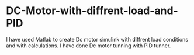 # DC-Motor-with-diffrent-load-and-PID

I have used Matlab to create Dc motor simulink with diffrent load conditions and with calculations. I have done Dc motor tunning with PID tunner. 
